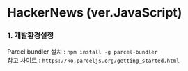 # HackerNews (ver.JavaScript)

### 1. 개발환경설정

Parcel bundler 설치 : `npm install -g parcel-bundler` <br />
참고 사이트 : `https://ko.parceljs.org/getting_started.html`
